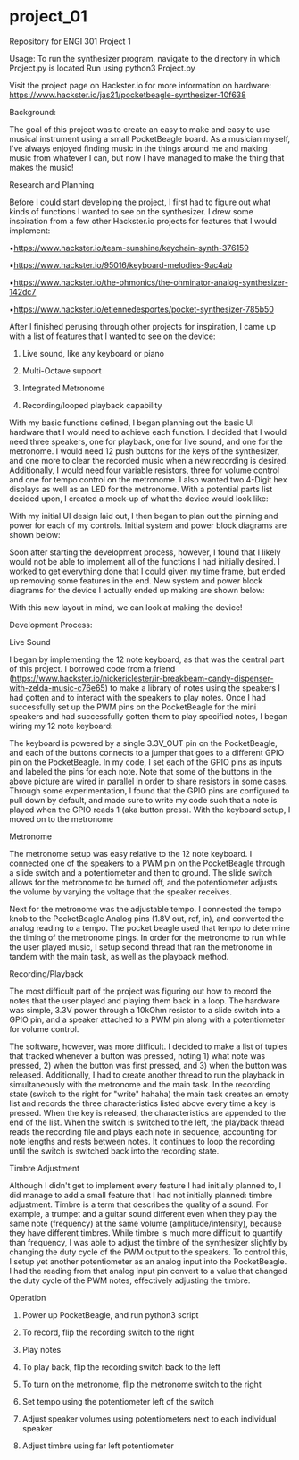 # project_01
Repository for ENGI 301 Project 1

Usage:
To run the synthesizer program, navigate to the directory in which Project.py is located
Run using        python3 Project.py

Visit the project page on Hackster.io for more information on hardware:
https://www.hackster.io/jas21/pocketbeagle-synthesizer-10f638


Background:

The goal of this project was to create an easy to make and easy to use musical instrument using a small PocketBeagle board. As a musician myself, I've always enjoyed finding music in the things around me and making music from whatever I can, but now I have managed to make the thing that makes the music!

Research and Planning

Before I could start developing the project, I first had to figure out what kinds of functions I wanted to see on the synthesizer. I drew some inspiration from a few other Hackster.io projects for features that I would implement:

▪https://www.hackster.io/team-sunshine/keychain-synth-376159

▪https://www.hackster.io/95016/keyboard-melodies-9ac4ab

▪https://www.hackster.io/the-ohmonics/the-ohminator-analog-synthesizer-142dc7

▪https://www.hackster.io/etiennedesportes/pocket-synthesizer-785b50

After I finished perusing through other projects for inspiration, I came up with a list of features that I wanted to see on the device:

1. Live sound, like any keyboard or piano

2. Multi-Octave support

3. Integrated Metronome

4. Recording/looped playback capability

With my basic functions defined, I began planning out the basic UI hardware that I would need to achieve each function. I decided that I would need three speakers, one for playback, one for live sound, and one for the metronome. I would need 12 push buttons for the keys of the synthesizer, and one more to clear the recorded music when a new recording is desired. Additionally, I would need four variable resistors, three for volume control and one for tempo control on the metronome. I also wanted two 4-Digit hex displays as well as an LED for the metronome. With a potential parts list decided upon, I created a mock-up of what the device would look like:

With my initial UI design laid out, I then began to plan out the pinning and power for each of my controls. Initial system and power block diagrams are shown below:

Soon after starting the development process, however, I found that I likely would not be able to implement all of the functions I had initially desired. I worked to get everything done that I could given my time frame, but ended up removing some features in the end. New system and power block diagrams for the device I actually ended up making are shown below:

With this new layout in mind, we can look at making the device!

Development Process:

Live Sound

I began by implementing the 12 note keyboard, as that was the central part of this project. I borrowed code from a friend (https://www.hackster.io/nickericlester/ir-breakbeam-candy-dispenser-with-zelda-music-c76e65) to make a library of notes using the speakers I had gotten and to interact with the speakers to play notes. Once I had successfully set up the PWM pins on the PocketBeagle for the mini speakers and had successfully gotten them to play specified notes, I began wiring my 12 note keyboard:

The keyboard is powered by a single 3.3V_OUT pin on the PocketBeagle, and each of the buttons connects to a jumper that goes to a different GPIO pin on the PocketBeagle. In my code, I set each of the GPIO pins as inputs and labeled the pins for each note. Note that some of the buttons in the above picture are wired in parallel in order to share resistors in some cases. Through some experimentation, I found that the GPIO pins are configured to pull down by default, and made sure to write my code such that a note is played when the GPIO reads 1 (aka button press). With the keyboard setup, I moved on to the metronome

Metronome

The metronome setup was easy relative to the 12 note keyboard. I connected one of the speakers to a PWM pin on the PocketBeagle through a slide switch and a potentiometer and then to ground. The slide switch allows for the metronome to be turned off, and the potentiometer adjusts the volume by varying the voltage that the speaker receives.

Next for the metronome was the adjustable tempo. I connected the tempo knob to the PocketBeagle Analog pins (1.8V out, ref, in), and converted the analog reading to a tempo. The pocket beagle used that tempo to determine the timing of the metronome pings. In order for the metronome to run while the user played music, I setup second thread that ran the metronome in tandem with the main task, as well as the playback method.

Recording/Playback

The most difficult part of the project was figuring out how to record the notes that the user played and playing them back in a loop. The hardware was simple, 3.3V power through a 10kOhm resistor to a slide switch into a GPIO pin, and a speaker attached to a PWM pin along with a potentiometer for volume control.

The software, however, was more difficult. I decided to make a list of tuples that tracked whenever a button was pressed, noting 1) what note was pressed, 2) when the button was first pressed, and 3) when the button was released. Additionally, I had to create another thread to run the playback in simultaneously with the metronome and the main task. In the recording state (switch to the right for "write" hahaha) the main task creates an empty list and records the three characteristics listed above every time a key is pressed. When the key is released, the characteristics are appended to the end of the list. When the switch is switched to the left, the playback thread reads the recording file and plays each note in sequence, accounting for note lengths and rests between notes. It continues to loop the recording until the switch is switched back into the recording state.

Timbre Adjustment

Although I didn't get to implement every feature I had initially planned to, I did manage to add a small feature that I had not initially planned: timbre adjustment. Timbre is a term that describes the quality of a sound. For example, a trumpet and a guitar sound different even when they play the same note (frequency) at the same volume (amplitude/intensity), because they have different timbres. While timbre is much more difficult to quantify than frequency, I was able to adjust the timbre of the synthesizer slightly by changing the duty cycle of the PWM output to the speakers. To control this, I setup yet another potentiometer as an analog input into the PocketBeagle. I had the reading from that analog input pin convert to a value that changed the duty cycle of the PWM notes, effectively adjusting the timbre.

Operation

1) Power up PocketBeagle, and run python3 script

2) To record, flip the recording switch to the right

3) Play notes

4) To play back, flip the recording switch back to the left

5) To turn on the metronome, flip the metronome switch to the right

6) Set tempo using the potentiometer left of the switch

7) Adjust speaker volumes using potentiometers next to each individual speaker

8) Adjust timbre using far left potentiometer
